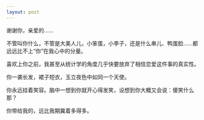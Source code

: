 ```yaml
---
layout: post
---
```


谢谢你，亲爱的……

不管叫你什么，不管是大美人儿，小笨蛋，小李子，还是什么串儿、鸭蛋脸……都远远比不上“你”在我心中的分量。

喜欢上你之前，我甚至从统计学的角度几乎快要放弃了相信恋爱这件事的真实性。

你一袭长发，裙子短衣，玉立夜色中如同一个天使。

你永远挂着笑容。脑中一想到你就开心得发笑，设想到你大概又会说：傻笑什么那？

你带给我的，远比我期冀着多得多。
